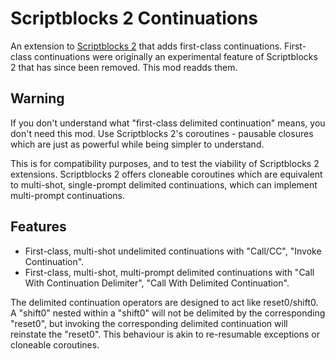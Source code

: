 Scriptblocks 2 Continuations
============================

An extension to [Scriptblocks 2](https://github.com/rdococ/scriptblocks2) that adds first-class continuations. First-class continuations were originally an experimental feature of Scriptblocks 2 that has since been removed. This mod readds them.

## Warning

If you don't understand what "first-class delimited continuation" means, you don't need this mod. Use Scriptblocks 2's coroutines - pausable closures which are just as powerful while being simpler to understand.

This is for compatibility purposes, and to test the viability of Scriptblocks 2 extensions. Scriptblocks 2 offers cloneable coroutines which are equivalent to multi-shot, single-prompt delimited continuations, which can implement multi-prompt continuations.

## Features

* First-class, multi-shot undelimited continuations with "Call/CC", "Invoke Continuation".
* First-class, multi-shot, multi-prompt delimited continuations with "Call With Continuation Delimiter", "Call With Delimited Continuation".

The delimited continuation operators are designed to act like reset0/shift0. A "shift0" nested within a "shift0" will not be delimited by the corresponding "reset0", but invoking the corresponding delimited continuation will reinstate the "reset0". This behaviour is akin to re-resumable exceptions or cloneable coroutines.